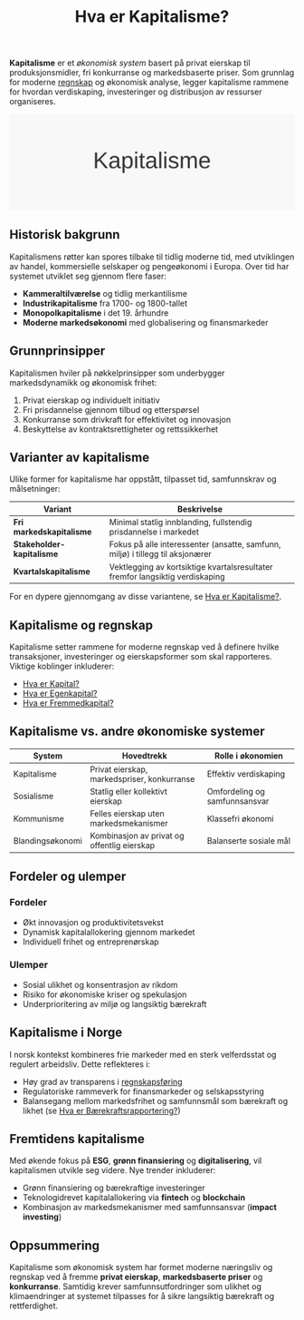 ﻿---
title: "Hva er Kapitalisme?"
meta_title: "Hva er Kapitalisme?"
meta_description: '**Kapitalisme** er et *økonomisk system* basert på privat eierskap til produksjonsmidler, fri konkurranse og markedsbaserte priser. Som grunnlag for moderne [...'
slug: kapitalisme
type: blog
layout: pages/single
---

**Kapitalisme** er et *økonomisk system* basert på privat eierskap til produksjonsmidler, fri konkurranse og markedsbaserte priser. Som grunnlag for moderne [regnskap](/blogs/regnskap/hva-er-regnskap "Hva er Regnskap? En komplett guide") og økonomisk analyse, legger kapitalisme rammene for hvordan verdiskaping, investeringer og distribusjon av ressurser organiseres.

![Illustrasjon av Kapitalisme](kapitalisme-image.svg)

## Historisk bakgrunn

Kapitalismens røtter kan spores tilbake til tidlig moderne tid, med utviklingen av handel, kommersielle selskaper og pengeøkonomi i Europa. Over tid har systemet utviklet seg gjennom flere faser:

* **Kammeraltilværelse** og tidlig merkantilisme
* **Industrikapitalisme** fra 1700- og 1800-tallet
* **Monopolkapitalisme** i det 19. århundre
* **Moderne markedsøkonomi** med globalisering og finansmarkeder

## Grunnprinsipper

Kapitalismen hviler på nøkkelprinsipper som underbygger markedsdynamikk og økonomisk frihet:

1. Privat eierskap og individuelt initiativ
2. Fri prisdannelse gjennom tilbud og etterspørsel
3. Konkurranse som drivkraft for effektivitet og innovasjon
4. Beskyttelse av kontraktsrettigheter og rettssikkerhet

## Varianter av kapitalisme

Ulike former for kapitalisme har oppstått, tilpasset tid, samfunnskrav og målsetninger:

| **Variant**                | **Beskrivelse**                                              |
|----------------------------|-------------------------------------------------------------|
| **Fri markedskapitalisme** | Minimal statlig innblanding, fullstendig prisdannelse i markedet |
| **Stakeholder-kapitalisme**| Fokus på alle interessenter (ansatte, samfunn, miljø) i tillegg til aksjonærer |
| **Kvartalskapitalisme**    | Vektlegging av kortsiktige kvartalsresultater fremfor langsiktig verdiskaping |

For en dypere gjennomgang av disse variantene, se [Hva er Kapitalisme?](/blogs/regnskap/kapitalisme "Hva er Kapitalisme? Komplett Guide til Kapitalisme i Økonomi og Regnskap").

## Kapitalisme og regnskap

Kapitalisme setter rammene for moderne regnskap ved å definere hvilke transaksjoner, investeringer og eierskapsformer som skal rapporteres. Viktige koblinger inkluderer:

* [Hva er Kapital?](/blogs/regnskap/hva-er-kapital "Hva er Kapital? En komplett guide til Kapital")  
* [Hva er Egenkapital?](/blogs/regnskap/hva-er-egenkapital "Hva er Egenkapital? Komplett Guide til Egenkapital i Regnskap")  
* [Hva er Fremmedkapital?](/blogs/regnskap/hva-er-fremmedkapital "Hva er Fremmedkapital? Komplett Guide til Gjeld og Lånefinansiering")  

## Kapitalisme vs. andre økonomiske systemer

| **System**      | **Hovedtrekk**                             | **Rolle i økonomien**         |
|-----------------|---------------------------------------------|-------------------------------|
| Kapitalisme     | Privat eierskap, markedspriser, konkurranse | Effektiv verdiskaping         |
| Sosialisme      | Statlig eller kollektivt eierskap           | Omfordeling og samfunnsansvar |
| Kommunisme      | Felles eierskap uten markedsmekanismer      | Klassefri økonomi             |
| Blandingsøkonomi| Kombinasjon av privat og offentlig eierskap  | Balanserte sosiale mål        |

## Fordeler og ulemper

### Fordeler
* Økt innovasjon og produktivitetsvekst
* Dynamisk kapitalallokering gjennom markedet
* Individuell frihet og entreprenørskap

### Ulemper
* Sosial ulikhet og konsentrasjon av rikdom
* Risiko for økonomiske kriser og spekulasjon
* Underprioritering av miljø og langsiktig bærekraft

## Kapitalisme i Norge

I norsk kontekst kombineres frie markeder med en sterk velferdsstat og regulert arbeidsliv. Dette reflekteres i:

* Høy grad av transparens i [regnskapsføring](/blogs/regnskap/hva-er-bokforing "Hva er Bokføring? Grunnleggende prinsipper og krav")
* Regulatoriske rammeverk for finansmarkeder og selskapsstyring
* Balansegang mellom markedsfrihet og samfunnsmål som bærekraft og likhet (se [Hva er Bærekraftsrapportering?](/blogs/regnskap/hva-er-barekraftsrapportering "Hva er Bærekraftsrapportering? Krav og Implementering"))

## Fremtidens kapitalisme

Med økende fokus på **ESG**, **grønn finansiering** og **digitalisering**, vil kapitalismen utvikle seg videre. Nye trender inkluderer:

* Grønn finansiering og bærekraftige investeringer  
* Teknologidrevet kapitalallokering via **fintech** og **blockchain**  
* Kombinasjon av markedsmekanismer med samfunnsansvar (**impact investing**)

## Oppsummering

Kapitalisme som økonomisk system har formet moderne næringsliv og regnskap ved å fremme **privat eierskap**, **markedsbaserte priser** og **konkurranse**. Samtidig krever samfunnsutfordringer som ulikhet og klimaendringer at systemet tilpasses for å sikre langsiktig bærekraft og rettferdighet.










